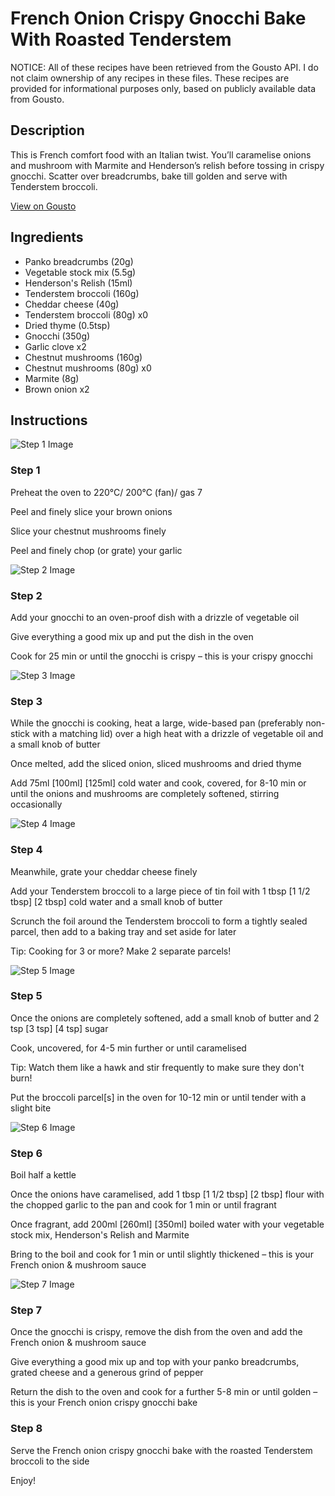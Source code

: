 # French Onion Crispy Gnocchi Bake With Roasted Tenderstem

NOTICE: All of these recipes have been retrieved from the Gousto API. I do not claim ownership of any recipes in these files. These recipes are provided for informational purposes only, based on publicly available data from Gousto.

## Description

This is French comfort food with an Italian twist. You’ll caramelise onions and mushroom with Marmite and Henderson’s relish before tossing in crispy gnocchi. Scatter over breadcrumbs, bake till golden and serve with Tenderstem broccoli.

[View on Gousto](https://www.gousto.co.uk/recipes/cookbook/french-onion-crispy-gnocchi-bake-with-roast-tenderstem)

## Ingredients

- Panko breadcrumbs (20g)
- Vegetable stock mix (5.5g)
- Henderson's Relish (15ml)
- Tenderstem broccoli (160g)
- Cheddar cheese (40g)
- Tenderstem broccoli (80g) x0
- Dried thyme (0.5tsp)
- Gnocchi (350g)
- Garlic clove x2
- Chestnut mushrooms (160g)
- Chestnut mushrooms (80g) x0
- Marmite (8g)
- Brown onion x2

## Instructions

![Step 1 Image](https://production-media.gousto.co.uk/cms/recipe-step-image/step-1-1682186059836-x200.jpg)

### Step 1

Preheat the oven to 220°C/ 200°C (fan)/ gas 7

Peel and finely slice your brown onions

Slice your chestnut mushrooms finely

Peel and finely chop (or grate) your garlic

![Step 2 Image](https://production-media.gousto.co.uk/cms/recipe-step-image/step-2-1679405526377-x200.jpg)

### Step 2

Add your gnocchi to an oven-proof dish with a drizzle of vegetable oil

Give everything a good mix up and put the dish in the oven

Cook for 25 min or until the gnocchi is crispy – this is your crispy gnocchi

![Step 3 Image](https://production-media.gousto.co.uk/cms/recipe-step-image/step-3-1679405530591-x200.jpg)

### Step 3

While the gnocchi is cooking, heat a large, wide-based pan (preferably non-stick with a matching lid) over a high heat with a drizzle of vegetable oil and a small knob of butter

Once melted, add the sliced onion, sliced mushrooms and dried thyme

Add 75ml <span class="text-purple">[100ml]</span> <span class="text-danger">[125ml]</span> cold water and cook, covered, for 8-10 min or until the onions and mushrooms are completely softened, stirring occasionally

![Step 4 Image](https://production-media.gousto.co.uk/cms/recipe-step-image/step-4-1679405534023-x200.jpg)

### Step 4

Meanwhile, grate your cheddar cheese finely

Add your Tenderstem broccoli to a large piece of tin foil with 1 tbsp <span class="text-purple">[1 1/2 tbsp]</span> <span class="text-danger">[2 tbsp]</span> cold water and a small knob of butter

Scrunch the foil around the Tenderstem broccoli to form a tightly sealed parcel, then add to a baking tray and set aside for later

Tip: Cooking for 3 or more? Make 2 separate parcels!

![Step 5 Image](https://production-media.gousto.co.uk/cms/recipe-step-image/step-5-1679405537821-x200.jpg)

### Step 5

Once the onions are completely softened, add a small knob of butter and 2 tsp<span class="text-purple"> [3 tsp]</span> <span class="text-danger">[4 tsp]</span> sugar

Cook, uncovered, for 4-5 min further or until caramelised

Tip: Watch them like a hawk and stir frequently to make sure they don't burn!

Put the broccoli parcel[s] in the oven for 10-12 min or until tender with a slight bite

![Step 6 Image](https://production-media.gousto.co.uk/cms/recipe-step-image/step-6-1679405542101-x200.jpg)

### Step 6

Boil half a kettle

Once the onions have caramelised, add 1 tbsp<span class="text-purple"> [1 1/2 tbsp]</span> <span class="text-danger">[2 tbsp]</span> flour with the chopped garlic to the pan and cook for 1 min or until fragrant

Once fragrant, add 200ml <span class="text-purple">[260ml]</span> <span class="text-danger">[350ml]</span> boiled water with your vegetable stock mix, Henderson's Relish and Marmite

Bring to the boil and cook for 1 min or until slightly thickened – this is your French onion & mushroom sauce

![Step 7 Image](https://production-media.gousto.co.uk/cms/recipe-step-image/step-7-1679405546723-x200.jpg)

### Step 7

Once the gnocchi is crispy, remove the dish from the oven and add the French onion & mushroom sauce

Give everything a good mix up and top with your panko breadcrumbs, grated cheese and a generous grind of pepper

Return the dish to the oven and cook for a further 5-8 min or until golden – this is your French onion crispy gnocchi bake

### Step 8

Serve the French onion crispy gnocchi bake with the roasted Tenderstem broccoli to the side

Enjoy!

